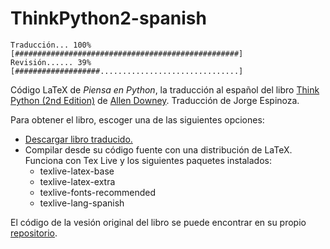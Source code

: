 ThinkPython2-spanish
====================

`Traducción... 100% [##################################################]`  
`Revisión...... 39% [###################...............................]`

Código LaTeX de *Piensa en Python*, la traducción al español del libro [Think Python (2nd Edition)](http://greenteapress.com/wp/think-python-2e/) de [Allen Downey](https://github.com/AllenDowney).  Traducción de Jorge Espinoza.

Para obtener el libro, escoger una de las siguientes opciones:
* [Descargar libro traducido.](https://github.com/jorgelespinoza/ThinkPython2-spanish/blob/master/book/thinkpython2-spanish.pdf)
* Compilar desde su código fuente con una distribución de LaTeX. Funciona con Tex Live y los siguientes paquetes instalados:
  * texlive-latex-base
  * texlive-latex-extra
  * texlive-fonts-recommended
  * texlive-lang-spanish

El código de la vesión original del libro se puede encontrar en su propio [repositorio](https://github.com/AllenDowney/ThinkPython2).
